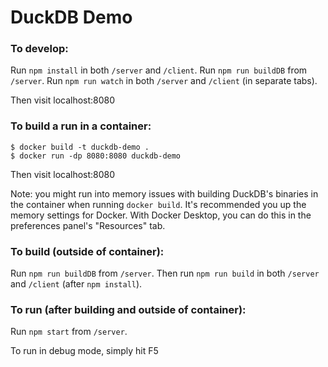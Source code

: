 # DuckDB Demo

### To develop:

Run `npm install` in both `/server` and `/client`.
Run `npm run buildDB` from `/server`.
Run `npm run watch` in both `/server` and `/client` (in separate tabs).

Then visit localhost:8080

### To build a run in a container:

```
$ docker build -t duckdb-demo .
$ docker run -dp 8080:8080 duckdb-demo
```

Then visit localhost:8080

Note: you might run into memory issues with building DuckDB's binaries in the container when running `docker build`. It's recommended you up the memory settings for Docker. With Docker Desktop, you can do this in the preferences panel's "Resources" tab.

### To build (outside of container):

Run `npm run buildDB` from `/server`.
Then run `npm run build` in both `/server` and `/client` (after `npm install`).

### To run (after building and outside of container):

Run `npm start` from `/server`.

To run in debug mode, simply hit F5
